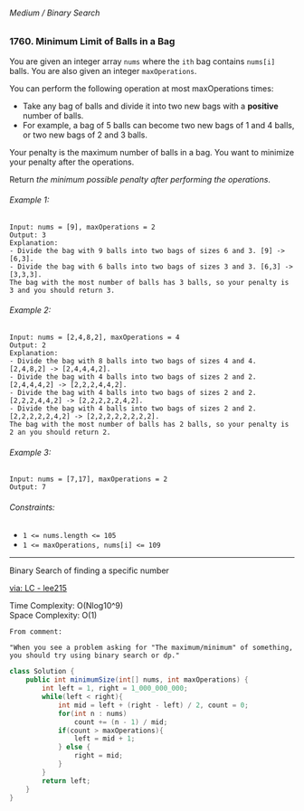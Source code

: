###### Medium / Binary Search

### 1760. Minimum Limit of Balls in a Bag

You are given an integer array `nums` where the `ith` bag contains `nums[i]` balls. You are also given an integer `maxOperations`.  

You can perform the following operation at most maxOperations times:

- Take any bag of balls and divide it into two new bags with a **positive** number of balls.
- For example, a bag of 5 balls can become two new bags of 1 and 4 balls, or two new bags of 2 and 3 balls.

Your penalty is the maximum number of balls in a bag. You want to minimize your penalty after the operations.  

Return _the minimum possible penalty after performing the operations_.


###### Example 1:
```
Input: nums = [9], maxOperations = 2
Output: 3
Explanation: 
- Divide the bag with 9 balls into two bags of sizes 6 and 3. [9] -> [6,3].
- Divide the bag with 6 balls into two bags of sizes 3 and 3. [6,3] -> [3,3,3].
The bag with the most number of balls has 3 balls, so your penalty is 3 and you should return 3.
```

###### Example 2:
```
Input: nums = [2,4,8,2], maxOperations = 4
Output: 2
Explanation:
- Divide the bag with 8 balls into two bags of sizes 4 and 4. [2,4,8,2] -> [2,4,4,4,2].
- Divide the bag with 4 balls into two bags of sizes 2 and 2. [2,4,4,4,2] -> [2,2,2,4,4,2].
- Divide the bag with 4 balls into two bags of sizes 2 and 2. [2,2,2,4,4,2] -> [2,2,2,2,2,4,2].
- Divide the bag with 4 balls into two bags of sizes 2 and 2. [2,2,2,2,2,4,2] -> [2,2,2,2,2,2,2,2].
The bag with the most number of balls has 2 balls, so your penalty is 2 an you should return 2.
```

###### Example 3:
```
Input: nums = [7,17], maxOperations = 2
Output: 7
``` 

###### Constraints:
- `1 <= nums.length <= 105`
- `1 <= maxOperations, nums[i] <= 109`

***

Binary Search of finding a specific number

[via: LC - lee215](https://leetcode.com/problems/minimum-limit-of-balls-in-a-bag/discuss/1064548/JavaC%2B%2BPython-Binary-Search)

Time Complexity: O(Nlog10^9)   
Space Complexity: O(1)

```
From comment:

"When you see a problem asking for "The maximum/minimum" of something, you should try using binary search or dp."
```

```java
class Solution {
    public int minimumSize(int[] nums, int maxOperations) {
        int left = 1, right = 1_000_000_000;
        while(left < right){
            int mid = left + (right - left) / 2, count = 0;
            for(int n : nums)
                count += (n - 1) / mid;
            if(count > maxOperations){
                left = mid + 1;
            } else {
                right = mid;
            }
        }
        return left;
    }
}
```
